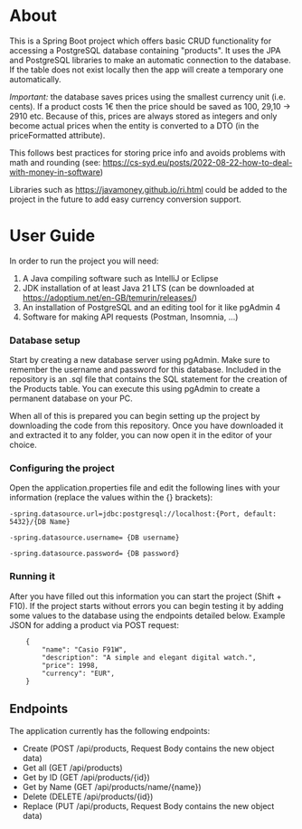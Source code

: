 # About #
This is a Spring Boot project which offers basic CRUD functionality for accessing a PostgreSQL database containing "products".
It uses the JPA and PostgreSQL libraries to make an automatic connection to the database. If the table does not exist locally then the app will create a temporary one automatically.

*Important:* the database saves prices using the smallest currency unit (i.e. cents). If a product costs 1€ then the price should be saved as 100, 29,10 -> 2910 etc. 
Because of this, prices are always stored as integers and only become actual prices when the entity is converted to a DTO (in the priceFormatted attribute).

This follows best practices for storing price info and avoids problems with math and rounding (see: https://cs-syd.eu/posts/2022-08-22-how-to-deal-with-money-in-software)

Libraries such as https://javamoney.github.io/ri.html could be added to the project in the future to add easy currency conversion support. 

# User Guide #
In order to run the project you will need:
1. A Java compiling software such as IntelliJ or Eclipse
2. JDK installation of at least Java 21 LTS (can be downloaded at https://adoptium.net/en-GB/temurin/releases/)
3. An installation of PostgreSQL and an editing tool for it like pgAdmin 4
4. Software for making API requests (Postman, Insomnia, ...)

### Database setup ###

Start by creating a new database server using pgAdmin. Make sure to remember the username and password for this database.
Included in the repository is an .sql file that contains the SQL statement for the creation of the Products table. You can execute this using pgAdmin to create a permanent database on your PC. 

When all of this is prepared you can begin setting up the project by downloading the code from this repository.
Once you have downloaded it and extracted it to any folder, you can now open it in the editor of your choice. 

### Configuring the project ###

Open the application.properties file and edit the following lines with your information (replace the values within the {} brackets):

```
-spring.datasource.url=jdbc:postgresql://localhost:{Port, default: 5432}/{DB Name}

-spring.datasource.username= {DB username}

-spring.datasource.password= {DB password}
```

### Running it ###

After you have filled out this information you can start the project (Shift + F10). If the project starts without errors you can begin testing it by adding some values to the database using the endpoints detailed below.
Example JSON for adding a product via POST request:

```
    {
        "name": "Casio F91W",
        "description": "A simple and elegant digital watch.",
        "price": 1998,
        "currency": "EUR",
    }
```

## Endpoints ##
The application currently has the following endpoints:
- Create (POST /api/products, Request Body contains the new object data)
- Get all (GET /api/products)
- Get by ID (GET /api/products/{id})
- Get by Name (GET /api/products/name/{name})
- Delete (DELETE /api/products/{id})
- Replace (PUT /api/products, Request Body contains the new object data)
